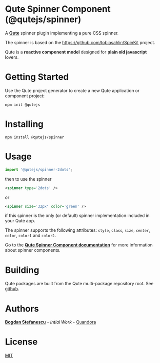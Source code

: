 # Qute Spinner Component (@qutejs/spinner)

A **[Qute](https://qutejs.org)** spinner plugin implementing a pure CSS spinner.

The spinner is based on the https://github.com/tobiasahlin/SpinKit project.

Qute is a **reactive component model** designed for **plain old javascript** lovers.

# Getting Started

Use the Qute project generator to create a new Qute application or component project:

```
npm init @qutejs
```

# Installing

```
npm install @qutejs/spinner
```

# Usage

```javascript
import '@qutejs/spinner-2dots';
```
then to use the spinner

```xml
<spinner type='2dots' />
```
or

```xml
<spinner size='32px' color='green' />
```

if this spinner is the only (or default) spinner implementation included in your Qute app.

The spinner supports the following attributes: `style`, `class`, `size`, `center`, `color`, `color1` and `color2`.

Go to the **[Qute Spinner Component documentation](https://qutejs.org/doc/#/components/spinner)** for more information about spinner components.

# Building

Qute packages are built from the Qute multi-package repository root.
See [github](https://github.com/bstefanescu/qutejs).

# Authors

**[Bogdan Stefanescu](mailto:bogdan@quandora.com)** - *Intial Work* - [Quandora](https://quandora.com)

# License

[MIT](LICENSE)

